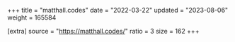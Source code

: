 +++
title = "matthall.codes"
date = "2022-03-22"
updated = "2023-08-06"
weight = 165584

[extra]
source = "https://matthall.codes/"
ratio = 3
size = 162
+++
